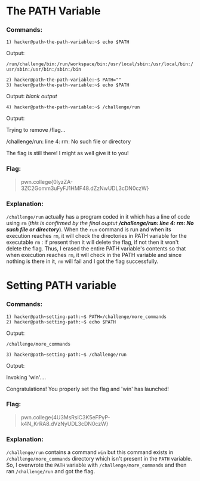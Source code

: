 # The PATH Variable
### Commands:
```
1) hacker@path~the-path-variable:~$ echo $PATH
```
Output:

`/run/challenge/bin:/run/workspace/bin:/usr/local/sbin:/usr/local/bin:/usr/sbin:/usr/bin:/sbin:/bin`
```
2) hacker@path~the-path-variable:~$ PATH=""
3) hacker@path~the-path-variable:~$ echo $PATH
```
Output: _blank output_
```
4) hacker@path~the-path-variable:~$ /challenge/run
```
Output:

Trying to remove /flag...

/challenge/run: line 4: rm: No such file or directory

The flag is still there! I might as well give it to you!
### Flag:
>pwn.college{0lyzZA-3ZC2Gomm3uFyFJ1HMF48.dZzNwUDL3cDN0czW}
### Explanation:
`/challenge/run` actually has a program coded in it which has a line of code using `rm` (_this is confirmed by the final ouptut **/challenge/run: line 4: rm: No such file or directory**_).
When the `run` command is run and when its execution reaches `rm`, it will check the directories in PATH variable for the executable `rm` : if present then it will delete the flag, if not then it won't delete the flag.
Thus, I erased the entire PATH variable's contents so that when execution reaches `rm`, it will check in the PATH variable and since nothing is there in it, `rm` will fail and I got the flag successfully.

# Setting PATH variable
### Commands:
```
1) hacker@path~setting-path:~$ PATH=/challenge/more_commands
2) hacker@path~setting-path:~$ echo $PATH
```
Output:

`/challenge/more_commands`
```
3) hacker@path~setting-path:~$ /challenge/run
```
Output:

Invoking 'win'....

Congratulations! You properly set the flag and 'win' has launched!
### Flag:
>pwn.college{4U3MsRslC3K5eFPyP-k4N_KrRA8.dVzNyUDL3cDN0czW}
### Explanation:
`/challenge/run` contains a command `win` but this command exists in `/challenge/more_commands` directory which isn't present in the `PATH` variable. So, I overwrote the `PATH` variable with `/challenge/more_commands` and then ran `/challenge/run` and got the flag.

# 
